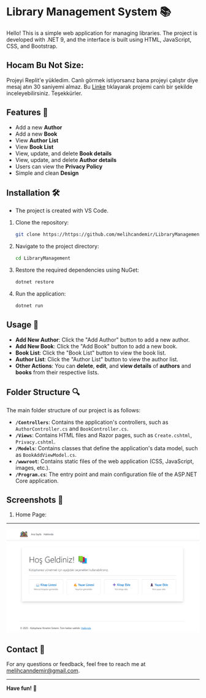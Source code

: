 # Library Management System 📚

Hello! This is a simple web application for managing libraries. The project is developed with .NET 9, and the interface is built using HTML,
JavaScript, CSS, and Bootstrap.

## Hocam Bu Not Size:
Projeyi Replit'e yükledim. Canlı görmek istiyorsanız bana projeyi çalıştır diye mesaj atın 30 saniyemi almaz. Bu [Linke](xx) tıklayarak projemi canlı bir şekilde inceleyebilirsiniz. Teşekkürler.

## Features 🌟
- Add a new **Author**
- Add a new **Book**
- View **Author List**
- View **Book List**
- View, update, and delete **Book details**
- View, update, and delete **Author details**
- Users can view the **Privacy Policy**
- Simple and clean **Design**

## Installation 🛠️
- The project is created with VS Code.

1. Clone the repository:
   ```sh
   git clone https://https://github.com/melihcandemir/LibraryManagement.git
   ```
2. Navigate to the project directory:
   ```sh
   cd LibraryManagement
   ```
3. Restore the required dependencies using NuGet:
   ```sh
   dotnet restore
   ```
4. Run the application:
   ```sh
   dotnet run
   ```

## Usage 🚀
- **Add New Author**: Click the "Add Author" button to add a new author.
- **Add New Book**: Click the "Add Book" button to add a new book.
- **Book List**: Click the "Book List" button to view the book list.
- **Author List**: Click the "Author List" button to view the author list.
- **Other Actions**: You can **delete**, **edit**, and **view details** of **authors** and **books** from their respective lists.

## Folder Structure 🔍
The main folder structure of our project is as follows:

- **`/Controllers`**: Contains the application's controllers, such as `AuthorController.cs` and `BookController.cs`.
- **`/Views`**: Contains HTML files and Razor pages, such as `Create.cshtml`, `Privacy.cshtml`.
- **`/Models`**: Contains classes that define the application's data model, such as `BookAddViewModel.cs`.
- **`/wwwroot`**: Contains static files of the web application (CSS, JavaScript, images, etc.).
- **`/Program.cs`**: The entry point and main configuration file of the ASP.NET Core application.

## Screenshots 📸
1. Home Page:
---
![Output](wwwroot/img/anasayfa.png)

## Contact 📧
For any questions or feedback, feel free to reach me at [melihcanndemir@gmail.com](mailto:melihcanndemir@gmail.com).

---

**Have fun!** 🎉